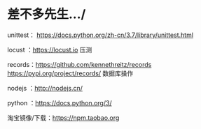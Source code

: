 # 差不多先生.../
unittest： https://docs.python.org/zh-cn/3.7/library/unittest.html

locust ：https://locust.io  压测

records：https://github.com/kennethreitz/records https://pypi.org/project/records/ 数据库操作

nodejs ：http://nodejs.cn/

python ：https://docs.python.org/3/

淘宝镜像/下载：https://npm.taobao.org
     
